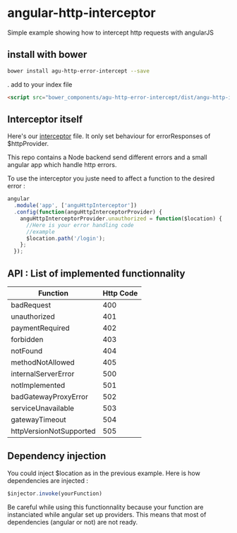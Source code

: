 # angular-http-interceptor

Simple example showing how to intercept http requests with angularJS

## install with bower

```sh
bower install agu-http-error-intercept --save
```

. add to your index file
```html
<script src="bower_components/agu-http-error-intercept/dist/angu-http-interceptor.js"></script>
```

## Interceptor itself

Here's our [interceptor](https://github.com/gregoryRednet/angular-http-interceptor/blob/master/client/angu-http-interceptor.js) file. It only set behaviour for errorResponses of $httpProvider. 

This repo contains a Node backend send different errors and a small angular app which handle http errors.

To use the interceptor you juste need to affect a function to the desired error :

```javascript
angular
  .module('app', ['anguHttpInterceptor'])
  .config(function(anguHttpInterceptorProvider) {
    anguHttpInterceptorProvider.unauthorized = function($location) {
      //Here is your error handling code
      //example
      $location.path('/login');
    };
  });
```
  
## API : List of implemented functionnality

|Function | Http Code |
|---|---|
|badRequest   |400   |
|unauthorized   |401   |
|paymentRequired   |402   |
|forbidden   |403   |
|notFound   |404   |
|methodNotAllowed   |405   |
|internalServerError   |500   |
|notImplemented   |501   |
|badGatewayProxyError   |502   |
|serviceUnavailable   |503   |
|gatewayTimeout   |504   |
|httpVersionNotSupported   |505   |

## Dependency injection
You could inject $location as in the previous example. Here is how dependencies are injected :
```javascript
$injector.invoke(yourFunction)
```

Be careful while using this functionnality because your function are instanciated while angular set up providers. This means that most of dependencies (angular or not) are not ready.
